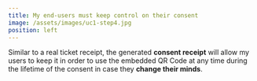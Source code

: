 ```yaml
---
title: My end-users must keep control on their consent
image: /assets/images/uc1-step4.jpg
position: left
---
```


Similar to a real ticket receipt, the generated **consent receipt** will allow my users to keep it in order to use the embedded QR Code at any time during the lifetime of the consent in case they **change their minds**.
